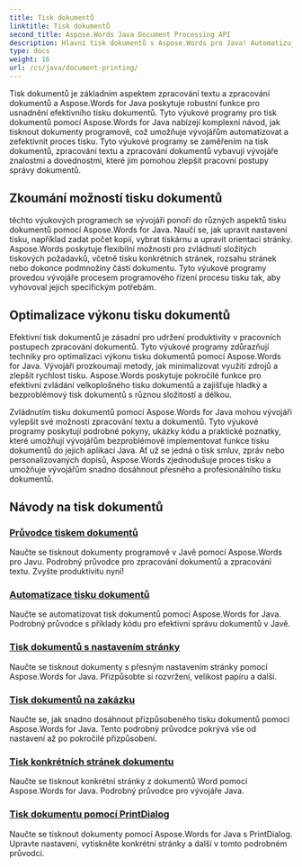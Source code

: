 ```yaml
---
title: Tisk dokumentů
linktitle: Tisk dokumentů
second_title: Aspose.Words Java Document Processing API
description: Hlavní tisk dokumentů s Aspose.Words pro Java! Automatizujte nastavení tisku, optimalizujte výkon a dosáhněte profesionálních výsledků bez námahy.
type: docs
weight: 16
url: /cs/java/document-printing/
---
```


Tisk dokumentů je základním aspektem zpracování textu a zpracování dokumentů a Aspose.Words for Java poskytuje robustní funkce pro usnadnění efektivního tisku dokumentů. Tyto výukové programy pro tisk dokumentů pomocí Aspose.Words for Java nabízejí komplexní návod, jak tisknout dokumenty programově, což umožňuje vývojářům automatizovat a zefektivnit proces tisku. Tyto výukové programy se zaměřením na tisk dokumentů, zpracování textu a zpracování dokumentů vybavují vývojáře znalostmi a dovednostmi, které jim pomohou zlepšit pracovní postupy správy dokumentů.

## Zkoumání možností tisku dokumentů

těchto výukových programech se vývojáři ponoří do různých aspektů tisku dokumentů pomocí Aspose.Words for Java. Naučí se, jak upravit nastavení tisku, například zadat počet kopií, vybrat tiskárnu a upravit orientaci stránky. Aspose.Words poskytuje flexibilní možnosti pro zvládnutí složitých tiskových požadavků, včetně tisku konkrétních stránek, rozsahu stránek nebo dokonce podmnožiny částí dokumentu. Tyto výukové programy provedou vývojáře procesem programového řízení procesu tisku tak, aby vyhovoval jejich specifickým potřebám.

## Optimalizace výkonu tisku dokumentů

Efektivní tisk dokumentů je zásadní pro udržení produktivity v pracovních postupech zpracování dokumentů. Tyto výukové programy zdůrazňují techniky pro optimalizaci výkonu tisku dokumentů pomocí Aspose.Words for Java. Vývojáři prozkoumají metody, jak minimalizovat využití zdrojů a zlepšit rychlost tisku. Aspose.Words poskytuje pokročilé funkce pro efektivní zvládání velkoplošného tisku dokumentů a zajišťuje hladký a bezproblémový tisk dokumentů s různou složitostí a délkou.

Zvládnutím tisku dokumentů pomocí Aspose.Words for Java mohou vývojáři vylepšit své možnosti zpracování textu a dokumentů. Tyto výukové programy poskytují podrobné pokyny, ukázky kódu a praktické poznatky, které umožňují vývojářům bezproblémově implementovat funkce tisku dokumentů do jejich aplikací Java. Ať už se jedná o tisk smluv, zpráv nebo personalizovaných dopisů, Aspose.Words zjednodušuje proces tisku a umožňuje vývojářům snadno dosáhnout přesného a profesionálního tisku dokumentů.

## Návody na tisk dokumentů

### [Průvodce tiskem dokumentů](./guide-to-document-printing/)
Naučte se tisknout dokumenty programově v Javě pomocí Aspose.Words pro Javu. Podrobný průvodce pro zpracování dokumentů a zpracování textu. Zvyšte produktivitu nyní!
### [Automatizace tisku dokumentů](./automating-document-printing/)
Naučte se automatizovat tisk dokumentů pomocí Aspose.Words for Java. Podrobný průvodce s příklady kódu pro efektivní správu dokumentů v Javě.
### [Tisk dokumentů s nastavením stránky](./printing-documents-page-setup/)
Naučte se tisknout dokumenty s přesným nastavením stránky pomocí Aspose.Words for Java. Přizpůsobte si rozvržení, velikost papíru a další.
### [Tisk dokumentů na zakázku](./customized-document-printing/)
Naučte se, jak snadno dosáhnout přizpůsobeného tisku dokumentů pomocí Aspose.Words for Java. Tento podrobný průvodce pokrývá vše od nastavení až po pokročilé přizpůsobení.
### [Tisk konkrétních stránek dokumentu](./printing-specific-document-pages/)
Naučte se tisknout konkrétní stránky z dokumentů Word pomocí Aspose.Words for Java. Podrobný průvodce pro vývojáře Java.
### [Tisk dokumentu pomocí PrintDialog](./print-document-printdialog/)
Naučte se tisknout dokumenty pomocí Aspose.Words for Java s PrintDialog. Upravte nastavení, vytiskněte konkrétní stránky a další v tomto podrobném průvodci.